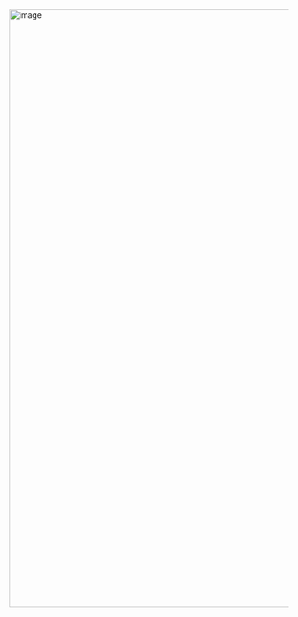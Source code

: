 <img width="1920" height="1080" alt="image" src="https://github.com/user-attachments/assets/9d5117df-a5d4-4197-b1ce-fb0f6a34e385" />

